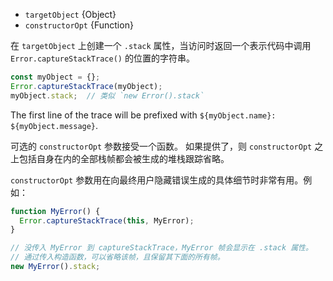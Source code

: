 
* `targetObject` {Object}
* `constructorOpt` {Function}

在 `targetObject` 上创建一个 `.stack` 属性，当访问时返回一个表示代码中调用 `Error.captureStackTrace()` 的位置的字符串。

```js
const myObject = {};
Error.captureStackTrace(myObject);
myObject.stack;  // 类似 `new Error().stack`
```

The first line of the trace will be prefixed with `${myObject.name}: ${myObject.message}`.

可选的 `constructorOpt` 参数接受一个函数。
如果提供了，则 `constructorOpt` 之上包括自身在内的全部栈帧都会被生成的堆栈跟踪省略。

`constructorOpt` 参数用在向最终用户隐藏错误生成的具体细节时非常有用。例如：


```js
function MyError() {
  Error.captureStackTrace(this, MyError);
}

// 没传入 MyError 到 captureStackTrace，MyError 帧会显示在 .stack 属性。
// 通过传入构造函数，可以省略该帧，且保留其下面的所有帧。
new MyError().stack;
```

